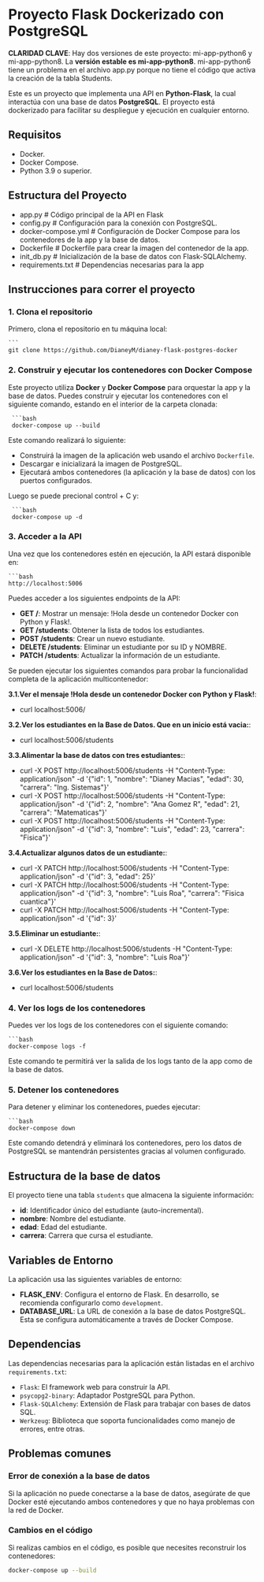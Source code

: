 # Proyecto Flask Dockerizado con PostgreSQL

**CLARIDAD CLAVE**: 
Hay dos versiones de este proyecto: mi-app-python6 y mi-app-python8. La **versión estable es mi-app-python8**. mi-app-python6 tiene un problema en el archivo app.py porque no tiene el código que activa la creación de la tabla Students. 

Este es un proyecto que implementa una API en **Python-Flask**, la cual interactúa con una base de datos **PostgreSQL**. El proyecto está dockerizado para facilitar su despliegue y ejecución en cualquier entorno.

## Requisitos

- Docker.
- Docker Compose.
- Python 3.9 o superior.

## Estructura del Proyecto

- app.py               # Código principal de la API en Flask
- config.py            # Configuración para la conexión con PostgreSQL.
- docker-compose.yml   # Configuración de Docker Compose para los contenedores de la app y la base de datos.
- Dockerfile           # Dockerfile para crear la imagen del contenedor de la app.
- init_db.py           # Inicialización de la base de datos con Flask-SQLAlchemy.
- requirements.txt     # Dependencias necesarias para la app

## Instrucciones para correr el proyecto

### 1. Clona el repositorio

Primero, clona el repositorio en tu máquina local:

    ```
    git clone https://github.com/DianeyM/dianey-flask-postgres-docker

### 2. Construir y ejecutar los contenedores con Docker Compose

Este proyecto utiliza **Docker** y **Docker Compose** para orquestar la app y la base de datos. Puedes construir y ejecutar los contenedores con el siguiente comando, estando en el interior de la carpeta clonada:

     ```bash
     docker-compose up --build

Este comando realizará lo siguiente:

- Construirá la imagen de la aplicación web usando el archivo `Dockerfile`.
- Descargar e inicializará la imagen de PostgreSQL.
- Ejecutará ambos contenedores (la aplicación y la base de datos) con los puertos configurados.

Luego se puede precional control + C y: 

     ```bash
     docker-compose up -d

### 3. Acceder a la API

Una vez que los contenedores estén en ejecución, la API estará disponible en:

    ```bash
    http://localhost:5006

Puedes acceder a los siguientes endpoints de la API:

- **GET /**: Mostrar un mensaje: !Hola desde un contenedor Docker con Python y Flask!.
- **GET /students**: Obtener la lista de todos los estudiantes.
- **POST /students**: Crear un nuevo estudiante.
- **DELETE /students**: Eliminar un estudiante por su ID y NOMBRE.
- **PATCH /students**: Actualizar la información de un estudiante.

Se pueden ejecutar los siguientes comandos para probar la funcionalidad completa de la aplicación multicontenedor: 

**3.1.Ver el mensaje !Hola desde un contenedor Docker con Python y Flask!**:
- curl localhost:5006/
  
**3.2.Ver los estudiantes en la Base de Datos. Que en un inicio está vacia:**:
- curl localhost:5006/students
  
**3.3.Alimentar la base de datos con tres estudiantes:**:
- curl -X POST http://localhost:5006/students -H "Content-Type: application/json" -d '{"id": 1, "nombre": "Dianey Macias", "edad": 30, "carrera": "Ing. Sistemas"}'
- curl -X POST http://localhost:5006/students -H "Content-Type: application/json" -d '{"id": 2, "nombre": "Ana Gomez R", "edad": 21, "carrera": "Matematicas"}'
- curl -X POST http://localhost:5006/students -H "Content-Type: application/json" -d '{"id": 3, "nombre": "Luis", "edad": 23, "carrera": "Fisica"}'
  
**3.4.Actualizar algunos datos de un estudiante:**:
- curl -X PATCH http://localhost:5006/students -H "Content-Type: application/json" -d '{"id": 3, "edad": 25}'
- curl -X PATCH http://localhost:5006/students -H "Content-Type: application/json" -d '{"id": 3, "nombre": "Luis Roa", "carrera": "Fisica cuantica"}'
- curl -X PATCH http://localhost:5006/students -H "Content-Type: application/json" -d '{"id": 3}'

**3.5.Eliminar un estudiante:**:
- curl -X DELETE http://localhost:5006/students -H "Content-Type: application/json" -d '{"id": 3, "nombre": "Luis Roa"}'

**3.6.Ver los estudiantes en la Base de Datos:**:
- curl localhost:5006/students

### 4. Ver los logs de los contenedores

Puedes ver los logs de los contenedores con el siguiente comando:

    ```bash
    docker-compose logs -f

Este comando te permitirá ver la salida de los logs tanto de la app como de la base de datos.

### 5. Detener los contenedores

Para detener y eliminar los contenedores, puedes ejecutar:

    ```bash
    docker-compose down       

Este comando detendrá y eliminará los contenedores, pero los datos de PostgreSQL se mantendrán persistentes gracias al volumen configurado.

## Estructura de la base de datos

El proyecto tiene una tabla `students` que almacena la siguiente información:

- **id**: Identificador único del estudiante (auto-incremental).
- **nombre**: Nombre del estudiante.
- **edad**: Edad del estudiante.
- **carrera**: Carrera que cursa el estudiante.

## Variables de Entorno

La aplicación usa las siguientes variables de entorno:

- **FLASK_ENV**: Configura el entorno de Flask. En desarrollo, se recomienda configurarlo como `development`.
- **DATABASE_URL**: La URL de conexión a la base de datos PostgreSQL. Esta se configura automáticamente a través de Docker Compose.

## Dependencias

Las dependencias necesarias para la aplicación están listadas en el archivo `requirements.txt`:

- `Flask`: El framework web para construir la API.
- `psycopg2-binary`: Adaptador PostgreSQL para Python.
- `Flask-SQLAlchemy`: Extensión de Flask para trabajar con bases de datos SQL.
- `Werkzeug`: Biblioteca que soporta funcionalidades como manejo de errores, entre otras.

## Problemas comunes

### Error de conexión a la base de datos

Si la aplicación no puede conectarse a la base de datos, asegúrate de que Docker esté ejecutando ambos contenedores y que no haya problemas con la red de Docker.

### Cambios en el código

Si realizas cambios en el código, es posible que necesites reconstruir los contenedores:

   ```bash
   docker-compose up --build
